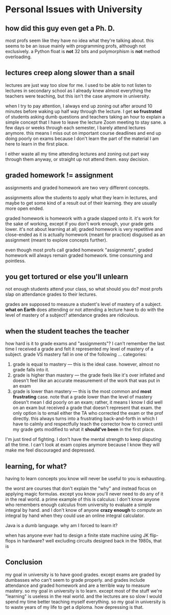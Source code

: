 # Personal Issues with University

## how did this guy even get a Ph. D.

most profs seem like they have no idea what they're talking about. this seems to be an issue mainly with programming profs, although not exclusively. a Python float is **not** 32 bits and polymorphism is **not** method overloading.

## lectures creep along slower than a snail

lectures are just way too slow for me. I used to be able to not listen to lectures in secondary school as I already knew almost everything the teachers were teaching, but this isn't the case anymore in university.

when I try to pay attention, I always end up zoning out after around 10 minutes before waking up half way through the lecture. I get **so frustrated** of students asking dumb questions and teachers taking an hour to explain a simple concept that I have to leave the lecture Zoom meeting to stay sane. a few days or weeks through each semester, I barely attend lectures anymore. this means I miss out on important course deadlines and end up doing poorly on exams because I don't learn the part of the material I am here to learn in the first place.

I either waste all my time attending lectures and zoning out part way through them anyway, or straight up not attend them. easy decision.

## graded homework != assignment

assignments and graded homework are two very different concepts.

assignments allow the students to apply what they learn in lectures, and maybe to get some kind of a result out of their learning. they are usually more open ended.

graded homework is homework with a grade slapped onto it. it's work for the sake of working, except if you don't work enough, your grade gets lower. it's not about learning at all; graded homework is very repetitive and close-ended as it is actually homework (meant for practice) disguised as an assignment (meant to explore concepts further).

even though most profs call graded homework "assignments", graded homework will always remain graded homework. time consuming and pointless.

## you get tortured or else you'll unlearn

not enough students attend your class, so what should you do? most profs slap on attendance grades to their lectures.

grades are supposed to measure a student's level of mastery of a subject. **what on Earth** does attending or not attending a lecture have to do with the level of mastery of a subject? attendance grades are ridiculous.

## when the student teaches the teacher

how hard is it to grade exams and "assignments"? I can't remember the last time I received a grade and felt it represented my level of mastery of a subject. grade VS mastery fall in one of the following ... categories:

1. grade is equal to mastery &mdash; this is the ideal case. however, almost no grade falls into it.
2. grade is higher than mastery &mdash; the grade feels like it's over inflated and doesn't feel like an accurate measurement of the work that was put in an exam
3. grade is lower than mastery &mdash; this is the most common and **most frustrating** case. note that a grade lower than the level of mastery doesn't mean I did poorly on an exam; rather, it means I know I did well on an exam but received a grade that doesn't represent that exam. the only option is to email either the TA who corrected the exam or the prof directly. this always turns into a frustrating back-and-forth in which I have to calmly and respectfully teach the corrector how to correct until my grade gets modified to what it **should've been** in the first place.

I'm just tired of fighting. I don't have the mental strength to keep disputing all the time. I can't look at exam copies anymore because I know they will make me feel discouraged and depressed.

## learning, for what?

having to learn concepts you know will never be useful to you is exhausting.

the worst are courses that don't explain the "why" and instead focus on applying magic formulas. except you know you'll never need to do any of it in the real world. a prime example of this is calculus: I don't know anyone who remembers enough calculus from university to evaluate a simple integral by hand. and I don't know of anyone **crazy enough** to compute an integral by hand when they could use an online integral calculator.

Java is a dumb language. why am I forced to learn it?

when has anyone ever had to design a finite state machine using JK flip-flops in hardware? well excluding circuits designed back in the 1980s, that is

## Conclusion

my goal in university is to have good grades. except exams are graded by dumbasses who can't seem to grade properly. and grades include attendance and graded homework and are a terrible way to measure mastery. so my goal in university is to learn. except most of the stuff we're "learning" is useless in the real world. and the lectures are so slow I would spend my time better teaching myself everything. so my goal in university is to waste years of my life to get a diploma. how depressing is that.
